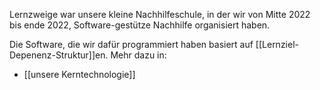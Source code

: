 Lernzweige war unsere kleine Nachhilfeschule, in der wir von Mitte 2022 bis ende 2022, Software-gestütze Nachhilfe
organisiert haben.

Die Software, die wir dafür programmiert haben basiert auf [[Lernziel-Depenenz-Struktur]]en.
Mehr dazu in:

- [[unsere Kerntechnologie]]

